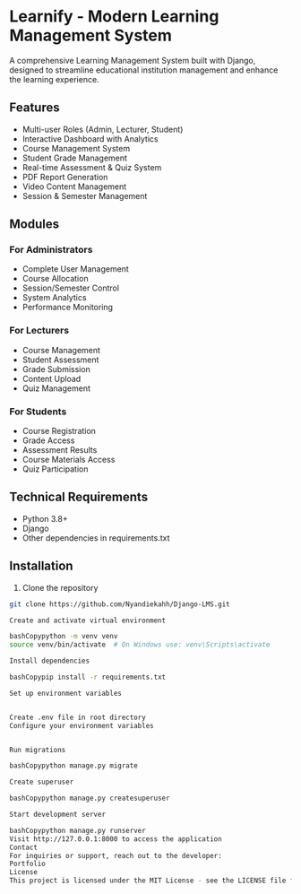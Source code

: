 # Learnify - Modern Learning Management System

A comprehensive Learning Management System built with Django, designed to streamline educational institution management and enhance the learning experience.

## Features

- Multi-user Roles (Admin, Lecturer, Student)
- Interactive Dashboard with Analytics
- Course Management System
- Student Grade Management
- Real-time Assessment & Quiz System
- PDF Report Generation
- Video Content Management
- Session & Semester Management

## Modules

### For Administrators
- Complete User Management
- Course Allocation
- Session/Semester Control
- System Analytics
- Performance Monitoring

### For Lecturers
- Course Management
- Student Assessment
- Grade Submission
- Content Upload
- Quiz Management

### For Students
- Course Registration
- Grade Access
- Assessment Results
- Course Materials Access
- Quiz Participation

## Technical Requirements

- Python 3.8+
- Django
- Other dependencies in requirements.txt

## Installation

1. Clone the repository
```bash
git clone https://github.com/Nyandiekahh/Django-LMS.git

Create and activate virtual environment

bashCopypython -m venv venv
source venv/bin/activate  # On Windows use: venv\Scripts\activate

Install dependencies

bashCopypip install -r requirements.txt

Set up environment variables


Create .env file in root directory
Configure your environment variables


Run migrations

bashCopypython manage.py migrate

Create superuser

bashCopypython manage.py createsuperuser

Start development server

bashCopypython manage.py runserver
Visit http://127.0.0.1:8000 to access the application
Contact
For inquiries or support, reach out to the developer:
Portfolio
License
This project is licensed under the MIT License - see the LICENSE file for details